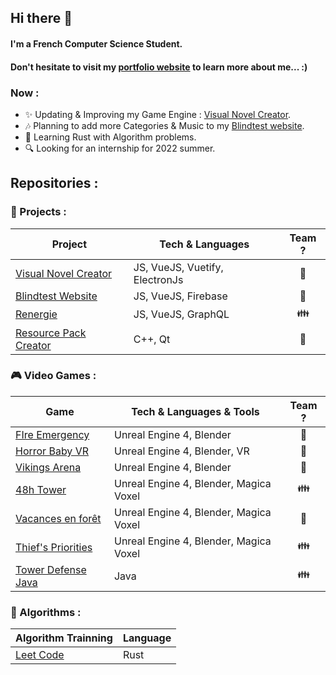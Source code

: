 ## Hi there 👋

#### I'm a French Computer Science Student.
#### Don't hesitate to visit my [portfolio website](https://www.romainbriend.com/) to learn more about me... :)

### Now :
- ✨ Updating & Improving my Game Engine : [Visual Novel Creator](https://github.com/yami2200/visualnovelcreator).
- 🎶 Planning to add more Categories & Music to my [Blindtest website](https://github.com/yami2200/animeblindtest).
- 📐 Learning Rust with Algorithm problems.
- 🔍 Looking for an internship for 2022 summer.

## Repositories :

### 🥼 Projects :
| Project                                                                | Tech & Languages               | Team ?                 |
|------------------------------------------------------------------------|--------------------------------|------------------------|
| [Visual Novel Creator](https://github.com/yami2200/visualnovelcreator) | JS, VueJS, Vuetify, ElectronJs | <center> 🧑  </center> |
| [Blindtest Website](https://github.com/yami2200/animeblindtest)        | JS, VueJS, Firebase            | <center> 🧑  </center> |
| [Renergie](https://github.com/Renergie-app)                            | JS, VueJS, GraphQL             | <center> 👪  </center> |
| [Resource Pack Creator](https://www.youtube.com/watch?v=tg6_uArWw_Y)   | C++, Qt                        | <center> 🧑  </center> |

### 🎮 Video Games :
| Game                                                                      | Tech & Languages & Tools               | Team ?                 |
|---------------------------------------------------------------------------|----------------------------------------|------------------------|
| [FIre Emergency](https://yami2200.itch.io/fire-emergency)                 | Unreal Engine 4, Blender               | <center> 🧑  </center> |
| [Horror Baby VR](https://www.youtube.com/watch?v=PZwnq6_IW3g)             | Unreal Engine 4, Blender, VR           | <center> 🧑  </center> |
| [Vikings Arena](https://www.youtube.com/watch?v=jWPfQKVmT_U)              | Unreal Engine 4, Blender               | <center> 🧑  </center> |
| [48h Tower](https://yami2200.itch.io/48h-tower)                           | Unreal Engine 4, Blender, Magica Voxel | <center> 👪  </center> |
| [Vacances en forêt](https://yami2200.itch.io/vacances-en-foret)           | Unreal Engine 4, Blender, Magica Voxel | <center> 🧑  </center> |
| [Thief's Priorities](https://yami2200.itch.io/thiefs-priorities)          | Unreal Engine 4, Blender, Magica Voxel | <center> 👪  </center> |
| [Tower Defense Java](https://github.com/pixselve-school/towerdefensejava) | Java                                   | <center> 👪  </center> |                           |

### 🧶 Algorithms :

| Algorithm Trainning                               | Language |
|---------------------------------------------------|----------|
| [Leet Code](https://github.com/yami2200/leetcode) | Rust     |
